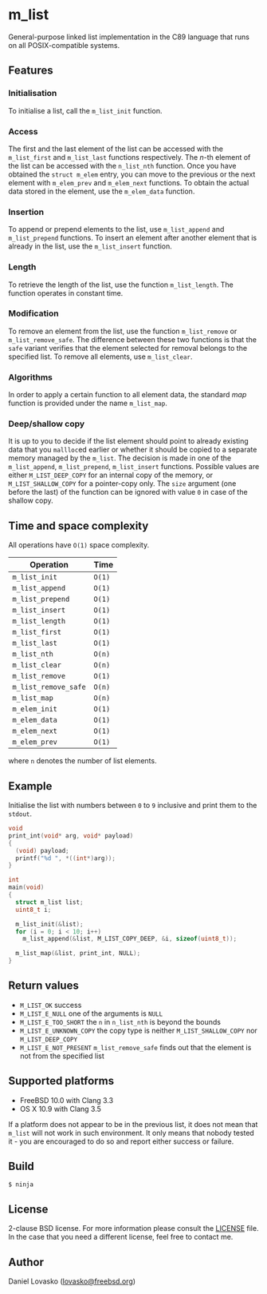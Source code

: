 # m_list
General-purpose linked list implementation in the C89 language that runs on all
POSIX-compatible systems.

## Features
### Initialisation
To initialise a list, call the `m_list_init` function. 

### Access
The first and the last element of the list can be accessed with the
`m_list_first` and `m_list_last` functions respectively. The _n_-th element of
the list can be accessed with the `n_list_nth` function. Once you have obtained
the `struct m_elem` entry, you can move to the previous or the next element
with `m_elem_prev` and `m_elem_next` functions. To obtain the actual data
stored in the element, use the `m_elem_data` function.

### Insertion
To append or prepend elements to the list, use `m_list_append` and
`m_list_prepend` functions. To insert an element after another element that is
already in the list, use the `m_list_insert` function.

### Length
To retrieve the length of the list, use the function `m_list_length`. The
function operates in constant time.

### Modification
To remove an element from the list, use the function `m_list_remove` or
`m_list_remove_safe`. The difference between these two functions is that the
`safe` variant verifies that the element selected for removal belongs to the
specified list.
To remove all elements, use `m_list_clear`.

### Algorithms
In order to apply a certain function to all element data, the standard _map_
function is provided under the name `m_list_map`. 

### Deep/shallow copy
It is up to you to decide if the list element should point to already
existing data that you `mallloc`ed earlier or whether it should be copied to a
separate memory managed by the `m_list`. The decision is made in one of the  
`m_list_append`, `m_list_prepend`, `m_list_insert` functions. Possible values
are either `M_LIST_DEEP_COPY` for an internal copy of the memory, or
`M_LIST_SHALLOW_COPY` for a pointer-copy only. The `size` argument (one before
the last) of the function can be ignored with value `0` in case of the shallow
copy.

## Time and space complexity
All operations have `O(1)` space complexity.

| Operation            |  Time  |
|----------------------|--------|
| `m_list_init`        | `O(1)` |
| `m_list_append`      | `O(1)` |
| `m_list_prepend`     | `O(1)` |
| `m_list_insert`      | `O(1)` |
| `m_list_length`      | `O(1)` |
| `m_list_first`       | `O(1)` |
| `m_list_last`        | `O(1)` |
| `m_list_nth`         | `O(n)` |
| `m_list_clear`       | `O(n)` |
| `m_list_remove`      | `O(1)` |
| `m_list_remove_safe` | `O(n)` |
| `m_list_map`         | `O(n)` |
| `m_elem_init`        | `O(1)` |
| `m_elem_data`        | `O(1)` |
| `m_elem_next`        | `O(1)` |
| `m_elem_prev`        | `O(1)` |
where `n` denotes the number of list elements.

## Example
Initialise the list with numbers between `0` to `9` inclusive and print them to
the `stdout`.
```C
void
print_int(void* arg, void* payload)
{
  (void) payload;
  printf("%d ", *((int*)arg));
}

int
main(void)
{
  struct m_list list;
  uint8_t i;

  m_list_init(&list);
  for (i = 0; i < 10; i++)
    m_list_append(&list, M_LIST_COPY_DEEP, &i, sizeof(uint8_t));

  m_list_map(&list, print_int, NULL);
}
```

## Return values
* `M_LIST_OK` success
* `M_LIST_E_NULL` one of the arguments is `NULL`
* `M_LIST_E_TOO_SHORT` the `n` in `n_list_nth` is beyond the bounds
* `M_LIST_E_UNKNOWN_COPY` the copy type is neither `M_LIST_SHALLOW_COPY` nor `M_LIST_DEEP_COPY`
* `M_LIST_E_NOT_PRESENT` `m_list_remove_safe` finds out that the element is not from the specified list

## Supported platforms
 * FreeBSD 10.0 with Clang 3.3
 * OS X 10.9 with Clang 3.5

If a platform does not appear to be in the previous list, it does not mean that
`m_list` will not work in such environment. It only means that nobody tested
it - you are encouraged to do so and report either success or failure.

## Build
```
$ ninja
```

## License
2-clause BSD license. For more information please consult the
[LICENSE](LICENSE.md) file. In the case that you need a different license, feel
free to contact me.

## Author
Daniel Lovasko (lovasko@freebsd.org)

